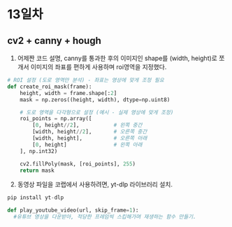 # 13일차

## cv2 + canny + hough
1. 어제짠 코드 설명, canny를 통과한 후의 이미지인 shape를 (width, height)로 쪼개서 이미지의 좌표를 편하게 사용하며 roi영역을 지정했다.
```python
# ROI 설정 (도로 영역만 분석) - 좌표는 영상에 맞게 조정 필요
def create_roi_mask(frame):
    height, width = frame.shape[:2]
    mask = np.zeros((height, width), dtype=np.uint8)

    # 도로 영역을 다각형으로 설정 (예시 - 실제 영상에 맞게 조정)
    roi_points = np.array([
        [0, height//2],           # 왼쪽 중간
        [width, height//2],       # 오른쪽 중간
        [width, height],          # 오른쪽 아래
        [0, height]               # 왼쪽 아래
    ], np.int32)

    cv2.fillPoly(mask, [roi_points], 255)
    return mask
```

2. 동영상 파일을 코랩에서 사용하려면, yt-dlp 라이브러리 설치.
```python
pip install yt-dlp

def play_youtube_video(url, skip_frame=1):
  #유튜브 영상을 다운받아, 적당한 프레임씩 스킵해가며 재생하는 함수 만들기.
```

